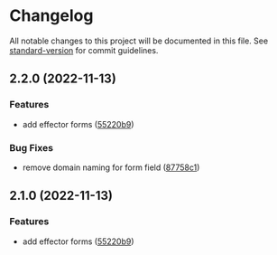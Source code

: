 # Changelog

All notable changes to this project will be documented in this file. See [standard-version](https://github.com/conventional-changelog/standard-version) for commit guidelines.

## 2.2.0 (2022-11-13)


### Features

* add effector forms ([55220b9](https://github.com/iamkhan21/fxform/commit/55220b93687e9e665267e7ebbad03165acbc85c2))


### Bug Fixes

* remove domain naming for form field ([87758c1](https://github.com/iamkhan21/fxform/commit/87758c165dff51714d7482904fee42640fe49573))

## 2.1.0 (2022-11-13)


### Features

* add effector forms ([55220b9](https://github.com/iamkhan21/fxform/commit/55220b93687e9e665267e7ebbad03165acbc85c2))
